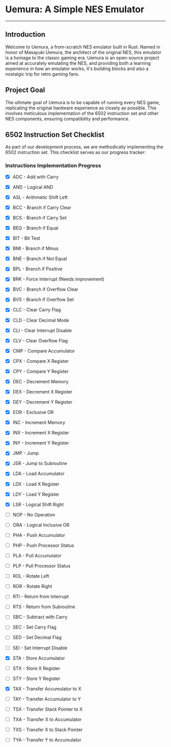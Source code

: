 # Uemura: A Simple NES Emulator
---
## Introduction
Welcome to Uemura, a from-scratch NES emulator built in Rust. Named in honor of Masayuki Uemura, the architect of the original NES, this emulator is a homage to the classic gaming era. Uemura is an open-source project aimed at accurately emulating the NES, and providing both a learning experience in how an emulator works, it's building blocks and also a nostalgic trip for retro gaming fans.

## Project Goal
The ultimate goal of Uemura is to be capable of running every NES game, replicating the original hardware experience as closely as possible. This involves meticulous implementation of the 6502 instruction set and other NES components, ensuring compatibility and performance.

## 6502 Instruction Set Checklist
As part of our development process, we are methodically implementing the 6502 instruction set. This checklist serves as our progress tracker:

### Instructions Implementation Progress

- [x] ADC - Add with Carry
- [x] AND - Logical AND
- [x] ASL - Arithmetic Shift Left
- [x] BCC - Branch if Carry Clear
- [x] BCS - Branch if Carry Set
- [x] BEQ - Branch if Equal
- [x] BIT - Bit Test
- [x] BMI - Branch if Minus
- [x] BNE - Branch if Not Equal
- [x] BPL - Branch if Positive
- [x] BRK - Force Interrupt (Needs improvement)
- [x] BVC - Branch if Overflow Clear
- [x] BVS - Branch if Overflow Set
- [x] CLC - Clear Carry Flag
- [x] CLD - Clear Decimal Mode
- [x] CLI - Clear Interrupt Disable
- [x] CLV - Clear Overflow Flag
- [x] CMP - Compare Accumulator
- [x] CPX - Compare X Register
- [x] CPY - Compare Y Register
- [x] DEC - Decrement Memory
- [x] DEX - Decrement X Register
- [x] DEY - Decrement Y Register
- [x] EOR - Exclusive OR
- [x] INC - Increment Memory
- [x] INX - Increment X Register
- [x] INY - Increment Y Register
- [x] JMP - Jump
- [x] JSR - Jump to Subroutine
- [x] LDA - Load Accumulator
- [x] LDX - Load X Register
- [x] LDY - Load Y Register
- [x] LSR - Logical Shift Right
- [ ] NOP - No Operation
- [ ] ORA - Logical Inclusive OR
- [ ] PHA - Push Accumulator
- [ ] PHP - Push Processor Status
- [ ] PLA - Pull Accumulator
- [ ] PLP - Pull Processor Status
- [ ] ROL - Rotate Left
- [ ] ROR - Rotate Right
- [ ] RTI - Return from Interrupt
- [ ] RTS - Return from Subroutine
- [ ] SBC - Subtract with Carry
- [ ] SEC - Set Carry Flag
- [ ] SED - Set Decimal Flag
- [ ] SEI - Set Interrupt Disable
- [x] STA - Store Accumulator
- [ ] STX - Store X Register
- [ ] STY - Store Y Register
- [x] TAX - Transfer Accumulator to X
- [ ] TAY - Transfer Accumulator to Y
- [ ] TSX - Transfer Stack Pointer to X
- [ ] TXA - Transfer X to Accumulator
- [ ] TXS - Transfer X to Stack Pointer
- [ ] TYA - Transfer Y to Accumulator

